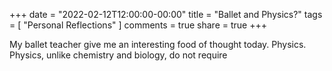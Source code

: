 +++
date = "2022-02-12T12:00:00-00:00"
title = "Ballet and Physics?"
tags = [ "Personal Reflections" ]
comments = true
share = true
+++

My ballet teacher give me an interesting food of thought today. Physics. Physics, unlike chemistry and biology, do not require